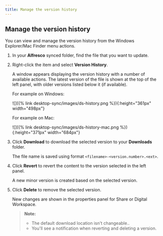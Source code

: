 ```yaml
---
title: Manage the version history
---
```


## Manage the version history

You can view and manage the version history from the Windows Explorer/Mac Finder menu actions.

1. In your **Alfresco** synced folder, find the file that you want to update.

2. Right-click the item and select **Version History**.

    A window appears displaying the version history with a number of available actions. 
    The latest version of the file is shown at the top of the left panel, with older versions 
    listed below it (if available). 
    
    For example on Windows:

    ![]({% link desktop-sync/images/ds-history.png %}){:height="361px" width="498px"}
    
    For example on Mac:
    
    ![]({% link desktop-sync/images/ds-history-mac.png %}){:height="371px" width="684px"}

3. Click **Download** to download the selected version to your **Downloads** folder.

    The file name is saved using format `<filename>-<version.number>.<ext>`.

4. Click **Revert** to revert the content to the version selected in the left panel.

    A new minor version is created based on the selected version.

5. Click **Delete** to remove the selected version.

    New changes are shown in the properties panel for Share or Digital Workspace.

    >**Note:**
    >
    > * The default download location isn't changeable..
    > * You'll see a notification when reverting and deleting a version.



